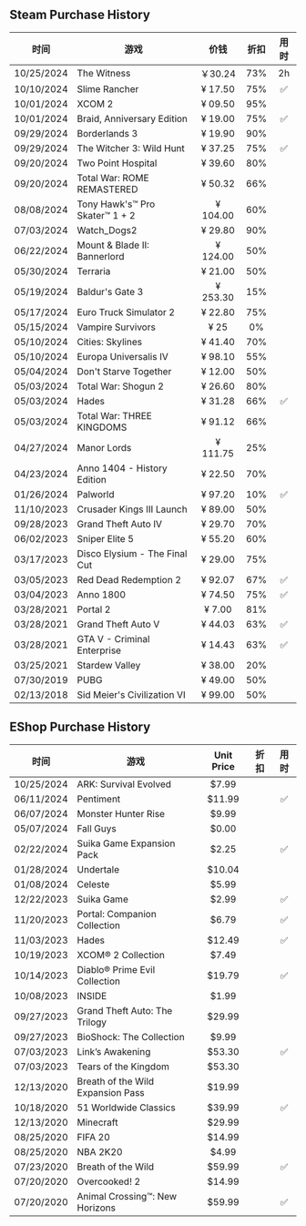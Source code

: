 ## Steam Purchase History

| 时间      | 游戏                                     | 价钱           |  折扣 | 用时| 
|-----------|-----------------------------------------|:---------------:|:-----:|:-----:|
| 10/25/2024 | The Witness                             | ￥30.24         |  73%  |  2h   |
| 10/10/2024 | Slime Rancher                           | ¥ 17.50	     |  75%  |   ✅   |
| 10/01/2024 | XCOM 2                                  | ¥ 09.50	     |  95%  |      |
| 10/01/2024 | Braid, Anniversary Edition              | ¥ 19.00	     |  75%  |   ✅   |
| 09/29/2024 | Borderlands 3                           | ¥ 19.90	     |  90%  |      |
| 09/29/2024 | The Witcher 3: Wild Hunt                | ¥ 37.25	     |  75%  |   ✅   |
| 09/20/2024 | Two Point Hospital                      | ¥ 39.60	     |  80%  |      |
| 09/20/2024 | Total War: ROME REMASTERED              | ¥ 50.32	     |  66%  |      |
| 08/08/2024 | Tony Hawk's™ Pro Skater™ 1 + 2          | ¥ 104.00	     |  60%  |      |
| 07/03/2024 | Watch_Dogs2                             | ¥ 29.80	     |  90%  |      |
| 06/22/2024 | Mount & Blade II: Bannerlord            | ¥ 124.00     |  50%  |      |
| 05/30/2024 | Terraria                                | ¥ 21.00	     |  50%  |      |
| 05/19/2024 | Baldur's Gate 3                         | ¥ 253.30     |  15%  |      |
| 05/17/2024 | Euro Truck Simulator 2                  | ¥ 22.80	     |  75%  |      |
| 05/15/2024 | Vampire Survivors                       | ¥ 25	     |  0%  |      |
| 05/10/2024 | Cities: Skylines                        | ¥ 41.40	     |  70%  |      |
| 05/10/2024 | Europa Universalis IV                   | ¥ 98.10	     |  55%  |      |
| 05/04/2024 | Don't Starve Together                   | ¥ 12.00	     |  50%  |      |
| 05/03/2024 | Total War: Shogun 2                     | ¥ 26.60	     |  80%  |      |
| 05/03/2024 | Hades                                   | ¥ 31.28     |  66%  |  ✅    |
| 05/03/2024 | Total War: THREE KINGDOMS               |¥ 91.12     |  66%  |      |
| 04/27/2024 | Manor Lords                             | ¥ 111.75     |  25%  |      |
| 04/23/2024 | Anno 1404 - History Edition            | ¥ 22.50	     |  70%  |     |
| 01/26/2024 | Palworld            | ¥ 97.20	     |  10%  |   ✅   |
| 11/10/2023 | Crusader Kings III Launch            | ¥ 89.00	     |  50%  |      |
| 09/28/2023 | Grand Theft Auto IV                      | ¥ 29.70	     |  70%  |      |
| 06/02/2023 | Sniper Elite 5                            | ¥ 55.20	     |  60%  |      |
| 03/17/2023 | Disco Elysium - The Final Cut            | ¥ 29.00	     |  75%  |      |
| 03/05/2023 | Red Dead Redemption 2                    | ¥ 92.07	     |  67%  |   ✅   |
| 03/04/2023 | Anno 1800                               | ¥ 74.50	     |  75%  |    ✅  |
| 03/28/2021 | Portal 2            | ¥ 7.00     |  81%  |      |
| 03/28/2021 | Grand Theft Auto V            | ¥ 44.03     |  63%  |   ✅   |
| 03/28/2021 | GTA V - Criminal Enterprise            | ¥ 14.43     |  63%  | ✅     |
| 03/25/2021 | Stardew Valley            | ¥ 38.00    |  20%  |      |
| 07/30/2019 | PUBG              | ¥ 49.00	     |  50%  |      |
| 02/13/2018 | Sid Meier's Civilization VI             | ¥ 99.00	     |  50%  |      |

## EShop Purchase History

| 时间      | 游戏                                     | Unit Price           |  折扣 | 用时| 
|-----------|-----------------------------------------|:---------------:|:-----:|:-----:|
| 10/25/2024 | ARK: Survival Evolved                             | $7.99        |    |   |
| 06/11/2024 | Pentiment                             | $11.99         |    |  ✅     |
| 06/07/2024 | Monster Hunter Rise                             | $9.99        |    |   |
| 05/07/2024 | Fall Guys                             | $0.00         |    |   |
| 02/22/2024 | Suika Game Expansion Pack                             | $2.25       |    |  ✅ |
| 01/28/2024 | Undertale                                           | $10.04         |    |   |
| 01/08/2024 | Celeste                                      | $5.99        |    |   |
| 12/22/2023 | Suika Game                                   | $2.99        |    | ✅  |
| 11/20/2023 | Portal: Companion Collection                 | $6.79         |    |  ✅ |
| 11/03/2023 | Hades                                        | $12.49        |    | ✅  |
| 10/19/2023 | XCOM® 2 Collection                            | $7.49        |    |   |
| 10/14/2023 | Diablo® Prime Evil Collection                 | $19.79       |    | ✅  |
| 10/08/2023 | INSIDE                                        | $1.99       |    |   |
| 09/27/2023 | Grand Theft Auto: The Trilogy                 | $29.99        |    |   |
| 09/27/2023 | BioShock: The Collection                      | $9.99       |    |   |
| 07/03/2023 | Link’s Awakening        | $53.30        |    | ✅  |
| 07/03/2023 | Tears of the Kingdom    | $53.30        |    |   |
| 12/13/2020 | Breath of the Wild Expansion Pass    | $19.99       |    |   |
| 10/18/2020 | 51 Worldwide Classics    | $39.99      |    | ✅  |
| 12/13/2020 | Minecraft    | $29.99       |    |   |
| 08/25/2020 | FIFA 20    | $14.99       |    |   |
| 08/25/2020 | NBA 2K20    | $4.99      |    |   |
| 07/23/2020 | Breath of the Wild    | $59.99       |    | ✅  |
| 07/20/2020 | Overcooked! 2    | $14.99       |    |   |
| 07/20/2020 | Animal Crossing™: New Horizons    | $59.99       |    |  ✅ |
